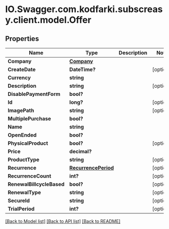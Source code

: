 # IO.Swagger.com.kodfarki.subscreasy.client.model.Offer
## Properties

Name | Type | Description | Notes
------------ | ------------- | ------------- | -------------
**Company** | [**Company**](Company.md) |  | 
**CreateDate** | **DateTime?** |  | [optional] 
**Currency** | **string** |  | 
**Description** | **string** |  | [optional] 
**DisablePaymentForm** | **bool?** |  | 
**Id** | **long?** |  | [optional] 
**ImagePath** | **string** |  | [optional] 
**MultiplePurchase** | **bool?** |  | 
**Name** | **string** |  | 
**OpenEnded** | **bool?** |  | 
**PhysicalProduct** | **bool?** |  | [optional] 
**Price** | **decimal?** |  | 
**ProductType** | **string** |  | [optional] 
**Recurrence** | [**RecurrencePeriod**](RecurrencePeriod.md) |  | [optional] 
**RecurrenceCount** | **int?** |  | [optional] 
**RenewalBillcycleBased** | **bool?** |  | [optional] 
**RenewalType** | **string** |  | [optional] 
**SecureId** | **string** |  | [optional] 
**TrialPeriod** | **int?** |  | [optional] 

[[Back to Model list]](../README.md#documentation-for-models) [[Back to API list]](../README.md#documentation-for-api-endpoints) [[Back to README]](../README.md)

